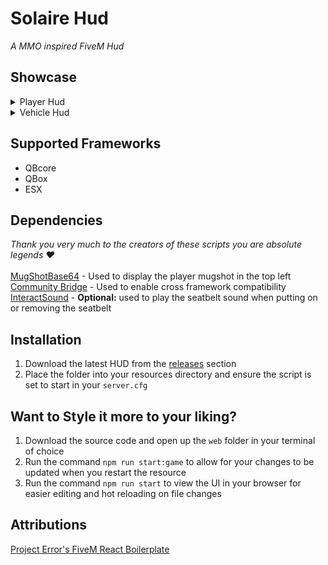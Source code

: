 # Solaire Hud

_A MMO inspired FiveM Hud_

## Showcase
<details>
  <summary>Player Hud</summary>
<img width="1280" height="698" alt="1" src="https://github.com/user-attachments/assets/ef73700f-9682-418a-81af-c69187b482d6" />
<img width="1920" height="1080" alt="3" src="https://github.com/user-attachments/assets/75ffaf35-b0e3-4c92-8afe-a88bcb995dcb" />
</details>

<details>
  <summary>Vehicle Hud</summary>
<img width="1920" height="1080" alt="2" src="https://github.com/user-attachments/assets/35b44673-7f7d-4590-8c31-6d236f0f1b3c" />
</details>

## Supported Frameworks
- QBcore
- QBox
- ESX
  
## Dependencies
_Thank you very much to the creators of these scripts you are absolute legends ♥️_<br><br>
[MugShotBase64](https://github.com/BaziForYou/MugShotBase64) - Used to display the player mugshot in the top left <br>
[Community Bridge](https://github.com/TheOrderFivem/community_bridge) - Used to enable cross framework compatibility <br>
[InteractSound](https://github.com/plunkettscott/interact-sound) - **Optional:** used to play the seatbelt sound when putting on or removing the seatbelt

## Installation
1. Download the latest HUD from the [releases](https://github.com/solaire-fivem/solaire-hud/releases/tag/1.0.0) section
2. Place the folder into your resources directory and ensure the script is set to start in your `server.cfg`

## Want to Style it more to your liking?
1. Download the source code and open up the `web` folder in your terminal of choice
2. Run the command `npm run start:game` to allow for your changes to be updated when you restart the resource
3. Run the command `npm run start` to view the UI in your browser for easier editing and hot reloading on file changes

## Attributions
[Project Error's FiveM React Boilerplate](https://github.com/project-error/fivem-react-boilerplate-lua?tab=readme-ov-file)
